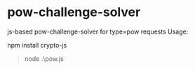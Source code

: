 # pow-challenge-solver
js-based pow-challenge-solver for type=pow requests
Usage:

npm install crypto-js

> node .\pow.js
